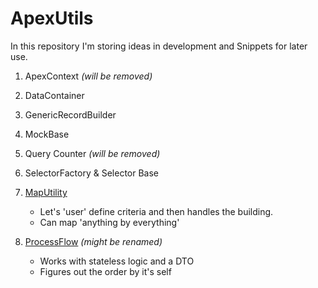 # ApexUtils

In this repository I'm storing ideas in development and Snippets for later use.

1. ApexContext *(will be removed)*
1. DataContainer
1. GenericRecordBuilder
1. MockBase
1. Query Counter *(will be removed)*
1. SelectorFactory & Selector Base
1. [MapUtility](https://github.com/DavidWalther/ApexUtils/tree/master/force-app/main/MapUtility)

    * Let's 'user' define criteria and then handles the building.
    * Can map 'anything by everything'

1. [ProcessFlow](https://github.com/DavidWalther/ApexUtils/tree/master/force-app/main/ProcessFlow) *(might be renamed)*
    
    * Works with stateless logic and a DTO 
    * Figures out the order by it's self

